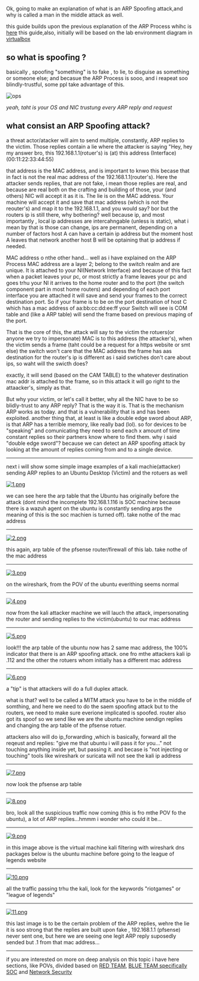 Ok, going to make an explanation of what is an ARP Spoofing attack,and why is called a man in the middle attack as well.

this guide builds upon the previous explanation of the ARP Process whihc is [here](https://github.com/DanielMunozParedes/SOC/blob/main/Man%20in%20the%20middle%20attacks/ARP%20Spoofing/ARP-PROCESS.md)
this guide,also, initially will be based on the lab environment diagram in [virtualbox](https://github.com/DanielMunozParedes/SOC/blob/main/lab-diagrams/1.md)

## so what is spoofing ?

basically , spoofing "something" is to fake , to lie, to disguise as something or someone else; and becasue the ARP Process is sooo, and i reapeat soo blindly-trustful, some ppl take advantage of this.


![ops](https://static.scientificamerican.com/sciam/cache/file/17EF5FC0-20B4-4F03-A6620074C5751260_source.jpg)

*yeah, taht is your OS and NIC trustung every ARP reply and request*


## what consist an ARP Spoofing attack?

a threat actor/atacker will aim to send multiple, constantly, ARP replies to the victim. Those replies contain a lie where the attacker is saying "Hey, hey my answer bro, this 192.168.1.1(rotuer's) is (at) this address (Interface) (00:11:22:33:44:55)

that address is the MAC address, and is important to knwo this becase that in fact is not the real mac address of the 192.168.1.1(router's). Here the attacker sends replies, that are not fake, i mean those replies are real, and because are real both on the crafting and building of those, your (and others) NIC will accept it as it is. The lie is on the MAC address. Your machine will accept it and save that mac address (which is not the reouter's) and map it to the 192.168.1.1, 
and you would say? bor but the routers ip is still there, why bothering?
well because ip, and most importantly , local ip addresses are intercahngable (unless is static), what i mean by that is those can change, 
ips are permanent, depending on a number of factors host A can have a certain ip address but the moment host A leaves that network another host B will be optaining that ip address if needed. 

MAC address o nthe other hand... well as i have explained on the ARP Process MAC address are a layer 2; belong to the switch realm and are unique. It is attached to your NI(Network Interface) and because of this fact when a packet leaves your pc, or most strictly a frame leaves your pc and goes trhu your NI it arrives to the home router and to the port (the switch component part in most home routers) and depending of each port interface you are attached it will save and send your frames to the correct destination port. So if your frame is to be on the port destination of host C which has a mac address of aa:bb:cc:dd:ee:ff your Switch will see is COM table and (like a ARP table) will send the frame based on previous maping of the port.

That is the core of this, the attack will say to the victim the rotuers(or anyone we try to impersonate) MAC is to this address (the attacker's), when the victim sends a frame (taht could be a request for a https website or smt else) the switch won't care that the MAC address the frame has aas destination for the router's ip is different as i said swtiches don't care about ips, so waht will the swicth does?

exactly, 
it will send (based on the CAM TABLE)  to the whatever destination mac addr is attached to the frame, so in this attack it will go right to the attaacker's, simply as that.


But why your victim, or let's call it better, why all the NIC have to be so blidly-trust to any ARP reply? That is the way it is. That is the mechanism ARP works as today. and that is a vulnerability that is and has been exploited. another thing that, at least is like a double edge sword about ARP, is that ARP has a terrible memory, like really bad (lol). so for devices to be "speaking" and comunicating they need to send each x amount of time constant replies so their partners know where to find them. why i said "double edge sword"? because we can detect an ARP spoofing attack by looking at the amount of replies coming from and to a single device.



---------------

next i will show some simple image examples of a kali machie(attacker) sending ARP replies to an Ubuntu Desktop (Victim) and the rotuers as well

[![1.png](https://i.postimg.cc/wBy90ZFb/1.png)](https://postimg.cc/qtrf7mP8)


we can see here the arp table that the Ubuntu has originally before the attack (dont mind the incomplete 192.168.1.116 is SOC machine because there is a wazuh agent on the ubuntu is constantly sending arps the meaning of this is the soc machien is turned off). take nothe of the mac address

---------



[![2.png](https://i.postimg.cc/KY6xVfHc/2.png)](https://postimg.cc/Y4z5L67T)

this again, arp table of the pfsense router/firewall of this lab. take nothe of the mac address

---------


[![3.png](https://i.postimg.cc/63CtNZkr/3.png)](https://postimg.cc/474r6YNy)

on the wireshark, from the POV of the ubuntu everithing seems normal


----------


[![4.png](https://i.postimg.cc/02kxLbcS/4.png)](https://postimg.cc/4nSrcNC4)

now from the kali attacker machine we will lauch the attack, impersonating the router and sending replies to the victim(ubuntu) to our mac address


---------

[![5.png](https://i.postimg.cc/T1GG2wxZ/5.png)](https://postimg.cc/wyWn097V)

look!!! the arp table of the ubuntu now has 2 same mac address, the 100% indicator that there is an ARP spoofing attack. one fro mthe attackers kali ip .112 and the other the rotuers whom initially has a different mac address


---------


[![6.png](https://i.postimg.cc/hthntNFP/6.png)](https://postimg.cc/w1KZWfTS)

a "tip" is that attackers will do a full duplex attack. 

what is that? well to be called a MITM attack you have to be in the middle of somthing, and here we need to do the saem spoofing attack but to the routers, we need to make sure everione implicated is spoofed. router also got its spoof so we send like we are the ubuntu machine sendign replies and changing the arp table of the pfsense rotuer.

attackers also will do ip_forwarding ,which is basically, forward all the reqeust and replies: "give me that ubuntu i will pass it for you..." not touching anything inside yet, but passing it. and becase is "not injecting or touching" tools like wireshark or suricata will not see the kali ip address

-------------



[![7.png](https://i.postimg.cc/d3BFhYtD/7.png)](https://postimg.cc/LgnwWGPM)

now look the pfsense arp table

--------------

[![8.png](https://i.postimg.cc/bNm88pBB/8.png)](https://postimg.cc/zVH4FZ5C)

bro, look all the suspicious traffic now coming (this is fro mthe POV fo the ubuntu), a lot of ARP replies...hmmm i wonder who could it be...


----------


[![9.png](https://i.postimg.cc/zGMrbp5w/9.png)](https://postimg.cc/3kg6zXkW)


in this image above is the virtual machine kali filtering with wireshark dns packages
below is the ubuntu machine before going to the league of legends website

--------

[![10.png](https://i.postimg.cc/3wvHgpJs/10.png)](https://postimg.cc/jWt9TDfc)


all the traffic passing trhu the kali, look for the keywords "riotgames" or "league of legends"

-----------



[![11.png](https://i.postimg.cc/KzhhQz1R/11.png)](https://postimg.cc/p9CSLPYH)

this last image is to be the certain problem of the ARP replies, wehre the lie it is soo strong that the replies are built upon fake , 192.168.1.1 (pfsense) never sent one, but here we are seeing one legit ARP reply suposedly sended but .1 from that mac address...


--------------


if you are interested on more on deep analysis on this topic i have here sections, like POVs, divided based on 
[RED TEAM](https://github.com/DanielMunozParedes/SOC/blob/main/Man%20in%20the%20middle%20attacks/ARP%20Spoofing/ATTACKER/README.md), 
[BLUE TEAM specifically SOC](https://github.com/DanielMunozParedes/SOC/blob/main/Man%20in%20the%20middle%20attacks/ARP%20Spoofing/DEFENDER/SOC/README.md) 
and 
[Network Security](https://github.com/DanielMunozParedes/SOC/blob/main/Man%20in%20the%20middle%20attacks/ARP%20Spoofing/DEFENDER/NETSEC/README.md)


